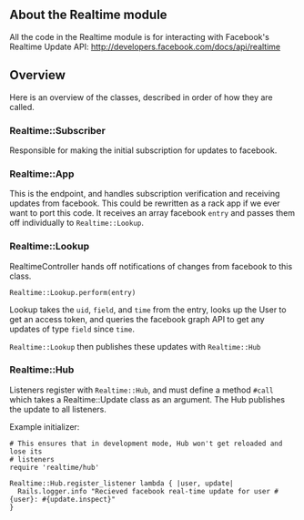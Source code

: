 ## About the Realtime module

All the code in the Realtime module is for interacting with Facebook's Realtime
Update API: http://developers.facebook.com/docs/api/realtime

## Overview

Here is an overview of the classes, described in order of how they are called.

### Realtime::Subscriber

Responsible for making the initial subscription for updates to facebook.

### Realtime::App

This is the endpoint, and handles subscription verification and receiving
updates from facebook. This could be rewritten as a rack app if we ever want
to port this code. It receives an array facebook `entry` and passes them off
individually to `Realtime::Lookup`.

### Realtime::Lookup

RealtimeController hands off notifications of changes from facebook to this
class.

    Realtime::Lookup.perform(entry)

Lookup takes the `uid`, `field`, and `time` from the entry, looks up the User
to get an access token, and queries the facebook graph API to get any updates
of type `field` since `time`.

`Realtime::Lookup` then publishes these updates with `Realtime::Hub`

### Realtime::Hub

Listeners register with `Realtime::Hub`, and must define a method `#call`
which takes a Realtime::Update class as an argument. The Hub publishes the
update to all listeners.

Example initializer:

    # This ensures that in development mode, Hub won't get reloaded and lose its
    # listeners
    require 'realtime/hub'

    Realtime::Hub.register_listener lambda { |user, update|
      Rails.logger.info "Recieved facebook real-time update for user #{user}: #{update.inspect}"
    }
